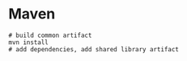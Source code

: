 # Maven
```
# build common artifact
mvn install
# add dependencies, add shared library artifact
```
